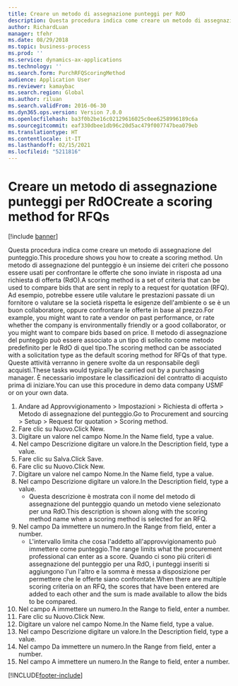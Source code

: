 ```yaml
---
title: Creare un metodo di assegnazione punteggi per RdO
description: Questa procedura indica come creare un metodo di assegnazione del punteggio.
author: RichardLuan
manager: tfehr
ms.date: 08/29/2018
ms.topic: business-process
ms.prod: ''
ms.service: dynamics-ax-applications
ms.technology: ''
ms.search.form: PurchRFQScoringMethod
audience: Application User
ms.reviewer: kamaybac
ms.search.region: Global
ms.author: riluan
ms.search.validFrom: 2016-06-30
ms.dyn365.ops.version: Version 7.0.0
ms.openlocfilehash: ba3f0b2be16c02129616025c0ee6258996189c6a
ms.sourcegitcommit: eaf330dbee1db96c20d5ac479f007747bea079eb
ms.translationtype: HT
ms.contentlocale: it-IT
ms.lasthandoff: 02/15/2021
ms.locfileid: "5211816"
---
```

# <a name="create-a-scoring-method-for-rfqs"></a><span data-ttu-id="f8782-103">Creare un metodo di assegnazione punteggi per RdO</span><span class="sxs-lookup"><span data-stu-id="f8782-103">Create a scoring method for RFQs</span></span>

[!include [banner](../../includes/banner.md)]

<span data-ttu-id="f8782-104">Questa procedura indica come creare un metodo di assegnazione del punteggio.</span><span class="sxs-lookup"><span data-stu-id="f8782-104">This procedure shows you how to create a scoring method.</span></span> <span data-ttu-id="f8782-105">Un metodo di assegnazione del punteggio è un insieme dei criteri che possono essere usati per confrontare le offerte che sono inviate in risposta ad una richiesta di offerta (RdO).</span><span class="sxs-lookup"><span data-stu-id="f8782-105">A scoring method is a set of criteria that can be used to compare bids that are sent in reply to a request for quotation (RFQ).</span></span> <span data-ttu-id="f8782-106">Ad esempio, potrebbe essere utile valutare le prestazioni passate di un fornitore o valutare se la società rispetta le esigenze dell'ambiente o se è un buon collaboratore, oppure confrontare le offerte in base al prezzo.</span><span class="sxs-lookup"><span data-stu-id="f8782-106">For example, you might want to rate a vendor on past performance, or rate whether the company is environmentally friendly or a good collaborator, or you might want to compare bids based on price.</span></span> <span data-ttu-id="f8782-107">Il metodo di assegnazione del punteggio può essere associato a un tipo di sollecito come metodo predefinito per le RdO di quel tipo.</span><span class="sxs-lookup"><span data-stu-id="f8782-107">The scoring method can be associated with a solicitation type as the default scoring method for RFQs of that type.</span></span> <span data-ttu-id="f8782-108">Queste attività verranno in genere svolte da un responsabile degli acquisti.</span><span class="sxs-lookup"><span data-stu-id="f8782-108">These tasks would typically be carried out by a purchasing manager.</span></span> <span data-ttu-id="f8782-109">È necessario impostare le classificazioni del contratto di acquisto prima di iniziare.</span><span class="sxs-lookup"><span data-stu-id="f8782-109">You can use this procedure in demo data company USMF or on your own data.</span></span>

1. <span data-ttu-id="f8782-110">Andare ad Approvvigionamento > Impostazioni > Richiesta di offerta > Metodo di assegnazione del punteggio.</span><span class="sxs-lookup"><span data-stu-id="f8782-110">Go to Procurement and sourcing > Setup > Request for quotation > Scoring method.</span></span>
2. <span data-ttu-id="f8782-111">Fare clic su Nuovo.</span><span class="sxs-lookup"><span data-stu-id="f8782-111">Click New.</span></span>
3. <span data-ttu-id="f8782-112">Digitare un valore nel campo Nome.</span><span class="sxs-lookup"><span data-stu-id="f8782-112">In the Name field, type a value.</span></span>
4. <span data-ttu-id="f8782-113">Nel campo Descrizione digitare un valore.</span><span class="sxs-lookup"><span data-stu-id="f8782-113">In the Description field, type a value.</span></span>
5. <span data-ttu-id="f8782-114">Fare clic su Salva.</span><span class="sxs-lookup"><span data-stu-id="f8782-114">Click Save.</span></span>
6. <span data-ttu-id="f8782-115">Fare clic su Nuovo.</span><span class="sxs-lookup"><span data-stu-id="f8782-115">Click New.</span></span>
7. <span data-ttu-id="f8782-116">Digitare un valore nel campo Nome.</span><span class="sxs-lookup"><span data-stu-id="f8782-116">In the Name field, type a value.</span></span>
8. <span data-ttu-id="f8782-117">Nel campo Descrizione digitare un valore.</span><span class="sxs-lookup"><span data-stu-id="f8782-117">In the Description field, type a value.</span></span>
    * <span data-ttu-id="f8782-118">Questa descrizione è mostrata con il nome del metodo di assegnazione del punteggio quando un metodo viene selezionato per una RdO.</span><span class="sxs-lookup"><span data-stu-id="f8782-118">This description is shown along with the scoring method name when a scoring method is selected for an RFQ.</span></span>  
9. <span data-ttu-id="f8782-119">Nel campo Da immettere un numero.</span><span class="sxs-lookup"><span data-stu-id="f8782-119">In the Range from field, enter a number.</span></span>
    * <span data-ttu-id="f8782-120">L'intervallo limita che cosa l'addetto all'approvvigionamento può immettere come punteggio.</span><span class="sxs-lookup"><span data-stu-id="f8782-120">The range limits what the procurement professional can enter as a score.</span></span> <span data-ttu-id="f8782-121">Quando ci sono più criteri di assegnazione del punteggio per una RdO, i punteggi inseriti si aggiungono l'un l'altro e la somma è messa a disposizione per permettere che le offerte siano confrontate.</span><span class="sxs-lookup"><span data-stu-id="f8782-121">When there are multiple scoring criteria on an RFQ, the scores that have been entered are added to each other and the sum is made available to allow the bids to be compared.</span></span>  
10. <span data-ttu-id="f8782-122">Nel campo A immettere un numero.</span><span class="sxs-lookup"><span data-stu-id="f8782-122">In the Range to field, enter a number.</span></span>
11. <span data-ttu-id="f8782-123">Fare clic su Nuovo.</span><span class="sxs-lookup"><span data-stu-id="f8782-123">Click New.</span></span>
12. <span data-ttu-id="f8782-124">Digitare un valore nel campo Nome.</span><span class="sxs-lookup"><span data-stu-id="f8782-124">In the Name field, type a value.</span></span>
13. <span data-ttu-id="f8782-125">Nel campo Descrizione digitare un valore.</span><span class="sxs-lookup"><span data-stu-id="f8782-125">In the Description field, type a value.</span></span>
14. <span data-ttu-id="f8782-126">Nel campo Da immettere un numero.</span><span class="sxs-lookup"><span data-stu-id="f8782-126">In the Range from field, enter a number.</span></span>
15. <span data-ttu-id="f8782-127">Nel campo A immettere un numero.</span><span class="sxs-lookup"><span data-stu-id="f8782-127">In the Range to field, enter a number.</span></span>



[!INCLUDE[footer-include](../../../includes/footer-banner.md)]